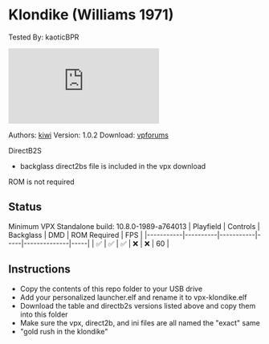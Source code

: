 # Klondike (Williams 1971)
Tested By: kaoticBPR

![Table Preview](https://www.vpforums.org/index.php?app=downloads&module=display&section=screenshot&record=110291&id=17300&full=1)

Authors: [kiwi](https://www.vpforums.org/index.php?showuser=30913)
Version: 1.0.2
Download: [vpforums](https://www.vpforums.org/index.php?s=f69fc4e017c512c443d5d5a1d6d16023&app=downloads&showfile=17300)

DirectB2S

* backglass direct2bs file is included in the vpx download

ROM is not required


## Status 

Minimum VPX Standalone build: 10.8.0-1989-a764013
| Playfield | Controls | Backglass | DMD | ROM Required | FPS | 
|-----------|----------|-----------|-----|--------------|-----|
| :white_check_mark: | :white_check_mark: | :white_check_mark: | :x: | :x: | 60 |

## Instructions

- Copy the contents of this repo folder to your USB drive
- Add your personalized launcher.elf and rename it to vpx-klondike.elf
- Download the table and directb2s versions listed above and copy them into this folder
- Make sure the vpx, direct2b, and ini files are all named the "exact" same
- "gold rush in the klondike"


